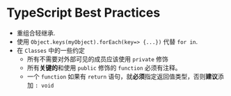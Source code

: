 # TypeScript Best Practices

- 重组合轻继承.
- 使用 `Object.keys(myObject).forEach(key=> {...})` 代替 `for in`.
- 在 `Classes` 中的一些约定
  - 所有不需要对外部可见的成员应该使用 `private` 修饰
  - 所有**关键的**和使用 `public` 修饰的 `function` 必须有注释。
  - 一个 `function` 如果有 `return` 语句，就**必须**指定返回值类型，否则**建议**添加 `: void`
